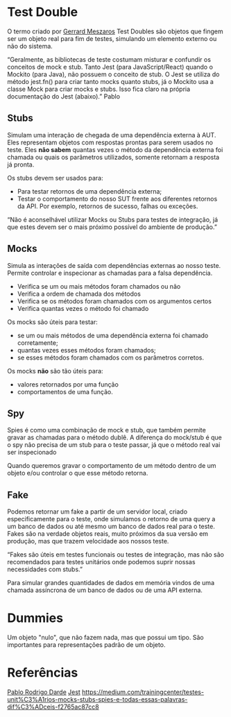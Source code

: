 # Test Double

O termo criado por [Gerrard Meszaros](https://www.linkedin.com/in/gerardmeszaros/?originalSubdomain=ca) Test Doubles são objetos que fingem ser um objeto real para fim de testes, simulando um elemento externo ou não do sistema.

“Geralmente, as bibliotecas de teste costumam misturar e confundir os conceitos de mock e stub. Tanto Jest (para JavaScript/React) quando o Mockito (para Java), não possuem o conceito de stub. O Jest se utiliza do método jest.fn() para criar tanto mocks quanto stubs, já o Mockito usa a classe Mock para criar mocks e stubs. Isso fica claro na própria documentação do Jest (abaixo).” Pablo

## Stubs

Simulam uma interação de chegada de uma dependência externa à AUT. Eles representam objetos com respostas prontas para serem usados no teste. Eles **não sabem** quantas vezes o método da dependência externa foi chamada ou quais os parâmetros utilizados, somente retornam a resposta já pronta.

Os stubs devem ser usados para:

- Para testar retornos de uma dependência externa;
- Testar o comportamento do nosso SUT frente aos diferentes retornos da API. Por exemplo, retornos de sucesso, falhas ou exceções.

“Não é aconselhável utilizar Mocks ou Stubs para testes de integração, já que estes devem ser o mais próximo possível do ambiente de produção.”

## Mocks

Simula as interações de saída com dependências externas ao nosso teste. Permite controlar e inspecionar as chamadas para a falsa dependência.

- Verifica se um ou mais métodos foram chamados ou não
- Verifica a ordem de chamada dos métodos
- Verifica se os métodos foram chamados com os argumentos certos
- Verifica quantas vezes o método foi chamado

Os mocks são úteis para testar:

- se um ou mais métodos de uma dependência externa foi chamado corretamente;
- quantas vezes esses métodos foram chamados;
- se esses métodos foram chamados com os parâmetros corretos.

Os mocks **não** são tão úteis para:

- valores retornados por uma função
- comportamentos de uma função.

## Spy

Spies é como uma combinação de mock e stub, que também permite gravar as chamadas para o método dublê. A diferença do mock/stub é que o spy não precisa de um stub para o teste passar, já que o método real vai ser inspecionado

Quando queremos gravar o comportamento de um método dentro de um objeto e/ou controlar o que esse método retorna.

## Fake

Podemos retornar um fake a partir de um servidor local, criado especificamente para o teste, onde simulamos o retorno de uma query a um banco de dados ou até mesmo um banco de dados real para o teste. Fakes são na verdade objetos reais, muito próximos da sua versão em produção, mas que trazem velocidade aos nossos teste.

“Fakes são úteis em testes funcionais ou testes de integração, mas não são recomendados para testes unitários onde podemos suprir nossas necessidades com stubs.”

Para simular grandes quantidades de dados em memória vindos de uma chamada assíncrona de um banco de dados ou de uma API externa.

# Dummies

Um objeto "nulo", que não fazem nada, mas que possui um tipo. São importantes para representações padrão de um objeto.

# Referências

[Pablo Rodrigo Darde](https://medium.com/rd-shipit/test-doubles-mocks-stubs-fakes-spies-e-dummies-a5cdafcd0daf)
[Jest](https://jestjs.io/docs/manual-mocks)
https://medium.com/trainingcenter/testes-unit%C3%A1rios-mocks-stubs-spies-e-todas-essas-palavras-dif%C3%ADceis-f2765ac87cc8
